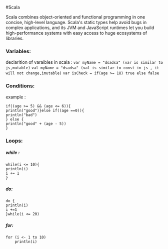 #Scala

Scala combines object-oriented and functional programming in one concise, high-level language. Scala's static types help avoid bugs in complex applications, and its JVM and JavaScript runtimes let you build high-performance systems with easy access to huge ecosystems of libraries.

### Variables:
declarition of varaibles in scala :
`var myName = "dsadsa" (var is similar to js,mutable)`
`val myName = "dsadsa" (val is similar to const in js , it will not change,imutable)`
`var isCheck = if(age >= 18) true else false`

### Conditions:
example :

    if((age >= 5) && (age <= 6)){
    println("good")}else if((age ==0)){
    println("bad")
    } else {
    println("good" + (age - 5))
    }

### Loops:
##### while :
    while(i <= 10){
    println(i)
    i += 1
    }
##### do:
    do {
    println(i)
    i +=1
    }while(i <= 20)
##### for:
    for (i <- 1 to 10)
    	println(i)

